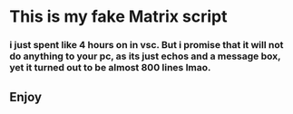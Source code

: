 # This is my fake Matrix script 
### i just spent like 4 hours on in vsc. But i promise that it will not do anything to your pc, as its just echos and a message box, yet it turned out to be almost 800 lines lmao.
## Enjoy
